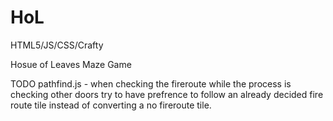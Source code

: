 # HoL
HTML5/JS/CSS/Crafty 

Hosue of Leaves Maze Game

TODO
pathfind.js - when checking the fireroute while the process is checking other doors try to have prefrence to follow an already decided fire route tile instead of converting a no fireroute tile.
